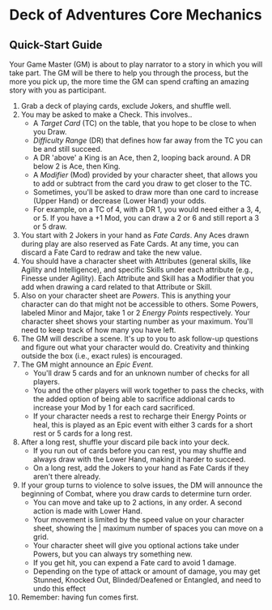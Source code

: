 # Deck of Adventures Core Mechanics

## Quick-Start Guide

Your Game Master (GM) is about to play narrator to a story in which you will take part.
The GM will be there to help you through the process, but the more you pick up, the
more time the GM can spend crafting an amazing story with you as participant.

1. Grab a deck of playing cards, exclude Jokers, and shuffle well.
2. You may be asked to make a Check. This involves..
   - A *Target Card* (TC) on the table, that you hope to be close to when you Draw.
   - *Difficulty Range* (DR) that defines how far away from the TC you can be and still
     succeed.
   - A DR 'above' a King is an Ace, then 2, looping back around. A DR below 2 is Ace,
     then King.
   - A *Modifier* (Mod) provided by your character sheet, that allows you to add or 
     subtract
     from the card you draw to get closer to the TC.
   - Sometimes, you'll be asked to draw more than one card to increase (Upper Hand) or 
     decrease (Lower Hand) your odds.
   - For example, on a TC of 4, with a DR 1, you would need either a 3, 4, or 5. If you 
     have a +1 Mod, you can draw a 2 or 6 and still report a 3 or 5 draw.
3. You start with 2 Jokers in your hand as *Fate Cards*. Any Aces drawn during play are 
also reserved as Fate Cards. At any time, you can discard a Fate Card to redraw and take the new 
value.
4. You should have a character sheet with Attributes (general skills, like Agility and
Intelligence), and specific Skills under each attribute (e.g., Finesse under Agility).
Each Attribute and Skill has a Modifier that you add when drawing a card related to that
Attribute or Skill.
5. Also on your character sheet are *Powers*. This is anything your character can do
that might not be accessible to others. Some Powers, labeled Minor and Major, take 1 or
2 *Energy Points* respectively. Your character sheet shows your starting number as your
maximum. You'll need to keep track of how many you have left.
6. The GM will describe a scene. It's up to you to ask follow-up questions and figure
out what your character would do. Creativity and thinking outside the box (i.e., exact
rules) is encouraged.
7. The GM might announce an *Epic Event*.
   - You'll draw 5 cards and for an unknown number of checks for all players.
   - You and the other players will work together to pass the checks, with the added
     option of being able to sacrifice addional cards to increase your Mod by 1 for
     each card sacrificed.
   - If your character needs a rest to recharge their Energy Points or heal, this is
   played as an Epic event with either 3 cards for a short rest or 5 cards for a long
   rest.
8. After a long rest, shuffle your discard pile back into your deck. 
   - If you run out of cards before you can rest, you may shuffle and always draw with 
     the Lower Hand, making it harder to succeed. 
   - On a long rest, add the Jokers to your hand as Fate Cards if they aren't there 
     already.
9. If your group turns to violence to solve issues, the DM will announce the beginning 
of Combat, where you draw cards to determine turn order.
   - You can move and take up to 2 actions, in any order. A second action is made with
     Lower Hand.
   - Your movement is limited by the speed value on your character sheet, showing the |
     maximum number of spaces you can move on a grid. 
   - Your character sheet will give you optional actions take under Powers, but you can
     always try something new.
   - If you get hit, you can expend a Fate card to avoid 1 damage.
   - Depending on the type of attack or amount of damage, you may get Stunned, Knocked
     Out, Blinded/Deafened or Entangled, and need to undo this effect
10. Remember: having fun comes first.
